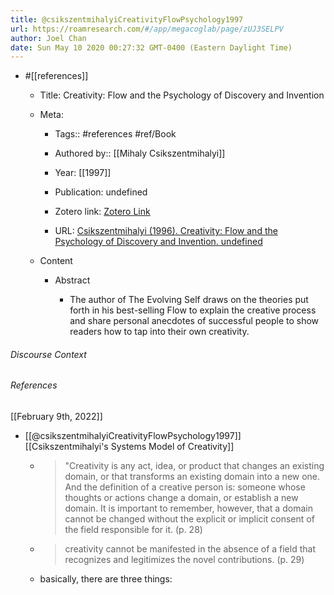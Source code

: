 ```yaml
---
title: @csikszentmihalyiCreativityFlowPsychology1997
url: https://roamresearch.com/#/app/megacoglab/page/zUJ3SELPV
author: Joel Chan
date: Sun May 10 2020 00:27:32 GMT-0400 (Eastern Daylight Time)
---
```


- #[[references]]

    - Title: Creativity: Flow and the Psychology of Discovery and Invention

    - Meta:

        - Tags:: #references #ref/Book

        - Authored by:: [[Mihaly Csikszentmihalyi]]

        - Year: [[1997]]

        - Publication: undefined

        - Zotero link: [Zotero Link](zotero://select/items/1_FUBQANW2)

        - URL: [Csikszentmihalyi (1996). Creativity: Flow and the Psychology of Discovery and Invention. undefined](undefined)

    - Content

        - Abstract

            - The author of The Evolving Self draws on the theories put forth in his best-selling Flow to explain the creative process and share personal anecdotes of successful people to show readers how to tap into their own creativity.

###### Discourse Context



###### References

[[February 9th, 2022]]

- [[@csikszentmihalyiCreativityFlowPsychology1997]] [[Csikszentmihalyi's Systems Model of Creativity]]

    - > "Creativity is any act, idea, or product that changes an existing domain, or that transforms an existing domain into a new one. And the definition of a creative person is: someone whose thoughts or actions change a domain, or establish a new domain. It is important to remember, however, that a domain cannot be changed without the explicit or implicit consent of the field responsible for it. (p. 28)

    - > creativity cannot be manifested in the absence of a field that recognizes and legitimizes the novel contributions. (p. 29)

    - basically, there are three things:
